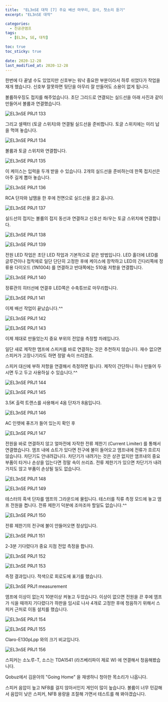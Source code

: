 ```yaml
---
title:  "EL3nSE 대작 [7] 주요 배선 마무리, 검사, 첫소리 듣기"
excerpt: "EL3nSE 대작"

categories:
  - 진공관앰프
tags:
  - [EL3n, SE, 대작]

toc: true
toc_sticky: true
 
date: 2020-12-28
last_modified_at: 2020-12-28
---
```

한번에 다 끝낼 수도 있었지만 신호부는 워낙 중요한 부분이라서 하루 쉬었다가 작업을 재개 했습니다. 신호부 잘못하면 뒷단을 아무리 잘 만들어도 소용이 없게 됩니다.

볼륨하우징도 접지를 해주었습니다. 초단 그리드로 연결되는 실드선을 아래 사진과 같이 만들어서 볼륨과 연결했습니다.

![EL3nSE PRJ1 133](/assets/images/EL3nSE_PRJ1_133.jpg)

그리고 셀렉터 (토글 스위치)와 연결될 실드선을 준비합니다. 토글 스위치에는 미리 납을 먹여 놓습니다.

![EL3nSE PRJ1 134](/assets/images/EL3nSE_PRJ1_134.jpg)

볼륨과 토글 스위치와 연결합니다.

![EL3nSE PRJ1 135](/assets/images/EL3nSE_PRJ1_135.jpg)

이 케이스는 입력을 두개 받을 수 있습니다. 2개의 실드선을 준비하는데 한쪽 접지선은 아주 길게 뽑아 놓습니다.

![EL3nSE PRJ1 136](/assets/images/EL3nSE_PRJ1_136.jpg)

RCA 단자와 납땜을 한 후에 전면으로 실드선을 끌고 옵니다.

![EL3nSE PRJ1 137](/assets/images/EL3nSE_PRJ1_137.jpg)

실드선의 접지는 볼륨의 접지 동선과 연결하고 신호선 좌/우는 토글 스위치에 연결합니다.

![EL3nSE PRJ1 138](/assets/images/EL3nSE_PRJ1_138.jpg)

![EL3nSE PRJ1 139](/assets/images/EL3nSE_PRJ1_139.jpg)

전원 LED 작업은 초단 LED 작업과 기본적으로 같은 방법입니다. LED 홀더에 LED를 글루건이나 접착제로 일단 단단히 고정한 후에 케이스에 장착하고 LED의 긴다리쪽에 정류용 다이오드 (1N1004) 를 연결하고 반대쪽에는 510옴 저항을 연결합니다.

![EL3nSE PRJ1 140](/assets/images/EL3nSE_PRJ1_140.jpg)

정류관의 히터선에 연결후 LED쪽은 수축튜브로 마무리합니다.

![EL3nSE PRJ1 141](/assets/images/EL3nSE_PRJ1_141.jpg)

이제 배선 작업이 끝났습니다.^^

![EL3nSE PRJ1 142](/assets/images/EL3nSE_PRJ1_142.jpg)

![EL3nSE PRJ1 143](/assets/images/EL3nSE_PRJ1_143.jpg)

이제 제대로 만들었는지 중요 부위의 전압을 측정할 차례입니다.

일단 새로 제작한 앰프에 스피커를 바로 연결하는 것은 추천하지 않습니다. 재수 없으면 스피커가 고장나기라도 하면 정말 속이 쓰리겠죠.

스피커 대신에 부하 저항을 연결해서 측정하면 됩니다. 제작이 간단하니 하나 만들어 두시면 두고 두고 사용하실 수 있습니다.^^

![EL3nSE PRJ1 144](/assets/images/EL3nSE_PRJ1_144.jpg)

![EL3nSE PRJ1 145](/assets/images/EL3nSE_PRJ1_145.jpg)

3.5K 출력 트랜스를 사용해서 4옴 단자가 8옴입니다.

![EL3nSE PRJ1 146](/assets/images/EL3nSE_PRJ1_146.jpg)

AC 인렛에 퓨즈가 들어 있는지 확인 후

![EL3nSE PRJ1 147](/assets/images/EL3nSE_PRJ1_147.jpg)

전원을 바로 연결하지 않고 얼마전에 자작한 전류 제한기 (Current Limiter) 를 통해서 연결했습니다. 앰프 내에 쇼트가 있다면 전구에 불이 들어오고 앰프내에 전류가 흐르지 않습니다. 차단기도 안내려갑니다. 차단기가 내려가는 것은 상관 없지만 앰프내의 중요 부품이 타거나 손상을 입는다면 정말 속이 쓰리죠. 전류 제한기가 있으면 차단기가 내려가지도 않고 부품이 손상될 일도 없습니다.

![EL3nSE PRJ1 148](/assets/images/EL3nSE_PRJ1_148.jpg)

![EL3nSE PRJ1 149](/assets/images/EL3nSE_PRJ1_149.jpg)

테스터의 흑색 단자를 앰프의 그라운드에 물립니다. 테스터를 직류 측정 모드에 놓고 앰프 전원을 켭니다. 전류 제한기 덕분에 조마조마 할일도 없습니다.^^ 

![EL3nSE PRJ1 150](/assets/images/EL3nSE_PRJ1_150.jpg)

​전류 제한기의 전구에 불이 안들어오면 정상입니다.

![EL3nSE PRJ1 151](/assets/images/EL3nSE_PRJ1_151.jpg)

2-3분 기다렸다가 중요 지점 전압 측정을 합니다.

![EL3nSE PRJ1 152](/assets/images/EL3nSE_PRJ1_152.jpg)

![EL3nSE PRJ1 153](/assets/images/EL3nSE_PRJ1_153.jpg)

측정 결과입니다. 적색으로 회로도에 표기를 했습니다. 

![EL3nSE PRJ1 measurement](/assets/images/EF86-EL3N-BlackBird_measurement.png)

앰프에 이상이 없는지 10분이상 켜놓고 두었습니다. 이상이 없으면 전원을 끈 후에 앰프가 식을 때까지 기다렸다가 하판을 임시로 나사 4개로 고정한 후에 청음하기 위해서 스피커 근처로 이동 설치를 했습니다.

![EL3nSE PRJ1 154](/assets/images/EL3nSE_PRJ1_154.jpg)

![EL3nSE PRJ1 155](/assets/images/EL3nSE_PRJ1_155.jpg)

Claro-E130pLpp 와의 크기 비교입니다.

![EL3nSE PRJ1 156](/assets/images/EL3nSE_PRJ1_156.jpg)

​스피커는 소노루-T, 소스는 TDA1541 (라즈베리파이 제로 W) 에 연결해서 청음해봤습니다.

Qobuz에서 김윤아의 "Going Home" 을 재생하니 청아한 목소리가 나옵니다.

스피커 음압이 높고 NFB를 걸지 않아서인지 게인이 많이 높습니다. 볼륨이 너무 민감해서 음압이 낮은 스피커, NFB 용량을 조절해 가면서 테스트를 해 봐야겠습니다. 